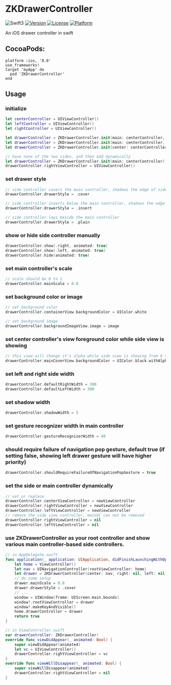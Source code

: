 # ZKDrawerController
![Swift3](https://img.shields.io/badge/Swift-3.0-orange.svg?style=flat")
[![Version](https://img.shields.io/cocoapods/v/ZKDrawerController.svg?style=flat)](http://cocoapods.org/pods/ZKDrawerController)
[![License](https://img.shields.io/cocoapods/l/ZKDrawerController.svg?style=flat)](http://cocoapods.org/pods/ZKDrawerController)
[![Platform](https://img.shields.io/cocoapods/p/ZKDrawerController.svg?style=flat)](http://cocoapods.org/pods/ZKDrawerController)  

An iOS drawer controller in swift

## CocoaPods:
```
platform :ios, '8.0'
use_frameworks!
target 'myApp' do
  pod 'ZKDrawerController'
end
```

## Usage

### initialize
```swift
let centerController = UIViewController()
let leftController = UIViewController()
let rightController = UIViewController()

let drawerController = ZKDrawerController.init(main: centerController, right: rightController)
let drawerController = ZKDrawerController.init(main: centerController, left: leftController)
let drawerController = ZKDrawerController.init(center: centerController, right: rightController, left: leftController)

// have none of the two sides, and then add dynamically
let drawerController = ZKDrawerController.init(main: centerController)
drawerController.rightViewController = UIViewController()
```
### set drawer style
```swift
// side controller covers the main controller, shadows the edge of side controllers' view
drawerController.drawerStyle = .cover

// side controller inserts below the main controller, shadows the edge of main controller's view
drawerController.drawerStyle = .insert

// side controller lays beside the main controller
drawerController.drawerStyle = .plain
```

### show or hide side controller manually
```swift
drawerController.show(.right, animated: true)
drawerController.show(.left, animated: true)
drawerController.hide(animated: true)
```

### set main controller's scale
```swift
// scale should be 0 to 1
drawerController.mainScale = 0.8
```

### set background color or image
```swift
// set background color
drawerController.containerView.backgroundColor = UIColor.white

// set background image
drawerController.backgroundImageView.image = image
```

### set center controller's view foreground color while side view is showing
```swift
// this view will change it's alpha while side view is showing from 0 to 1
drawerController.mainCoverView.backgroundColor = UIColor.black.withAlphaComponent(0.5)
```

### set left and right side width
```swift
drawerController.defaultRightWidth = 300
drawerController.defaultLeftWidth = 300

```
### set shadow width
```swift
drawerController.shadowWidth = 5
```

### set gesture recognizer width in main controller
```swift
drawerController.gestureRecognizerWidth = 40
```

### should require failure of navigation pop gesture, default true (if setting false, showing left drawer gesture will have higher priority)
```swift
drawerController.shouldRequireFailureOfNavigationPopGesture = true
```

### set the side or main controller dynamically
```swift
// set or replace
drawerController.centerViewController = newViewController
drawerController.rightViewController = newViewController
drawerController.leftViewController = newViewController
// remove the side view controller, mainVC can not be removed
drawerController.rightViewController = nil
drawerController.leftViewController = nil
```

### use ZKDrawerController as your root controller and show various main controller-based side controllers.
```swift
// in AppDelegate.swift
func application(_ application: UIApplication, didFinishLaunchingWithOptions launchOptions: [UIApplicationLaunchOptionsKey: Any]?) -> Bool {
    let home = ViewController()
    let nav = UINavigationController(rootViewController: home)
    let drawer = ZKDrawerController(center: nav, right: nil, left: nil)
    // do some setup
    drawer.mainScale = 0.8
    drawer.drawerStyle = .cover
    // ...
    window = UIWindow(frame: UIScreen.main.bounds)
    window?.rootViewController = drawer
    window?.makeKeyAndVisible()
    home.drawerController = drawer
    return true
}

// in ViewController.swift
var drawerController: ZKDrawerController!
override func viewDidAppear(_ animated: Bool) {
    super.viewDidAppear(animated)
    let vc = UIViewController()
    drawerController.rightViewController = vc
}
override func viewWillDisappear(_ animated: Bool) {
    super.viewWillDisappear(animated)
    drawerController.rightViewController = nil   
}
```
